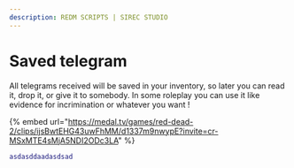 ```yaml
---
description: REDM SCRIPTS | SIREC STUDIO
---
```


# Saved telegram

All telegrams received will be saved in your inventory, so later you can read it, drop it, or give it to somebody. In some roleplay you can use it like evidence for incrimination or whatever you want !

{% embed url="https://medal.tv/games/red-dead-2/clips/ijsBwtEHG43uwFhMM/d1337m9nwypE?invite=cr-MSxMTE4sMjA5NDI2ODc3LA" %}

```lua
asdasddaadasdsad
```
